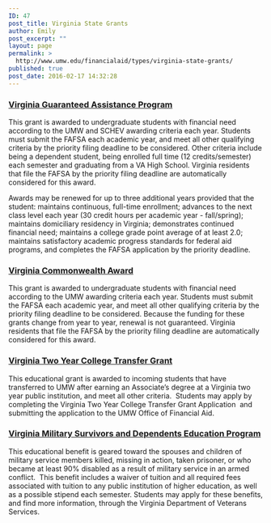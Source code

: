 ```yaml
---
ID: 47
post_title: Virginia State Grants
author: Emily
post_excerpt: ""
layout: page
permalink: >
  http://www.umw.edu/financialaid/types/virginia-state-grants/
published: true
post_date: 2016-02-17 14:32:28
---
```

<h3><a href="http://www.schev.edu/index/tuition-aid/financialaid/state-student-aid/virginia-guaranteed-assistance-program">Virginia Guaranteed Assistance Program</a></h3>
This grant is awarded to undergraduate students with financial need according to the UMW and SCHEV awarding criteria each year. Students must submit the FAFSA each academic year, and meet all other qualifying criteria by the priority filing deadline to be considered. Other criteria include being a dependent student, being enrolled full time (12 credits/semester) each semester and graduating from a VA High School. Virginia residents that file the FAFSA by the priority filing deadline are automatically considered for this award.

Awards may be renewed for up to three additional years provided that the student: maintains continuous, full-time enrollment; advances to the next class level each year (30 credit hours per academic year - fall/spring); maintains domiciliary residency in Virginia; demonstrates continued financial need; maintains a college grade point average of at least 2.0; maintains satisfactory academic progress standards for federal aid programs, and completes the FAFSA application by the priority deadline.
<h3><a href="http://www.schev.edu/index/tuition-aid/financialaid/state-student-aid/virginia-commonwealth-award-program">Virginia Commonwealth Award</a></h3>
This grant is awarded to undergraduate students with financial need according to the UMW awarding criteria each year. Students must submit the FAFSA each academic year, and meet all other qualifying criteria by the priority filing deadline to be considered. Because the funding for these grants change from year to year, renewal is not guaranteed. Virginia residents that file the FAFSA by the priority filing deadline are automatically considered for this award.
<h3><a href="http://www.schev.edu/index/tuition-aid/financialaid/state-student-aid/two-year-college-transfer-grant-program">Virginia Two Year College Transfer Grant</a></h3>
This educational grant is awarded to incoming students that have transferred to UMW after earning an Associate’s degree at a Virginia two year public institution, and meet all other criteria.  Students may apply by completing the Virginia Two Year College Transfer Grant Application  and submitting the application to the UMW Office of Financial Aid.
<h3><a href="http://www.dvs.virginia.gov/education-employment/virginia-military-survivors-and-dependents-education-program/">Virginia Military Survivors and Dependents Education Program</a></h3>
This educational benefit is geared toward the spouses and children of military service members killed, missing in action, taken prisoner, or who became at least 90% disabled as a result of military service in an armed conflict.  This benefit includes a waiver of tuition and all required fees associated with tuition to any public institution of higher education, as well as a possible stipend each semester. Students may apply for these benefits, and find more information, through the Virginia Department of Veterans Services.